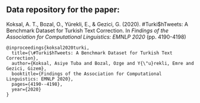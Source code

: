 ## Data repository for the paper:

Koksal, A. T., Bozal, O., Yürekli, E., & Gezici, G. (2020). #Turki$hTweets: A Benchmark Dataset for Turkish Text Correction. In _Findings of the Association for Computational Linguistics: EMNLP 2020_ (pp. 4190-4198)


```
@inproceedings{koksal2020turki,
  title={\#Turki$hTweets: A Benchmark Dataset for Turkish Text Correction},
  author={Koksal, Asiye Tuba and Bozal, Ozge and Y{\"u}rekli, Emre and Gezici, Gizem},
  booktitle={Findings of the Association for Computational Linguistics: EMNLP 2020},
  pages={4190--4198},
  year={2020}
}
```
